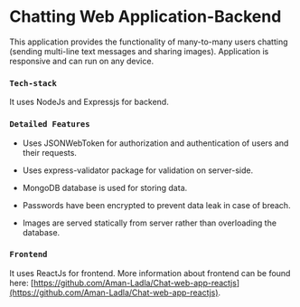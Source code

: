 # Chatting Web Application-Backend

This application provides the functionality of many-to-many users chatting (sending multi-line text messages and sharing images). Application is responsive and can run on any device.

### `Tech-stack`

It uses NodeJs and Expressjs for backend.

### `Detailed Features`

* Uses JSONWebToken for authorization and authentication of users and their requests.

* Uses express-validator package for validation on server-side.

* MongoDB database is used for storing data.

* Passwords have been encrypted to prevent data leak in case of breach.

* Images are served statically from server rather than overloading the database.

### `Frontend`

It uses ReactJs for frontend. More information about frontend can be found here: [https://github.com/Aman-Ladla/Chat-web-app-reactjs](https://github.com/Aman-Ladla/Chat-web-app-reactjs).